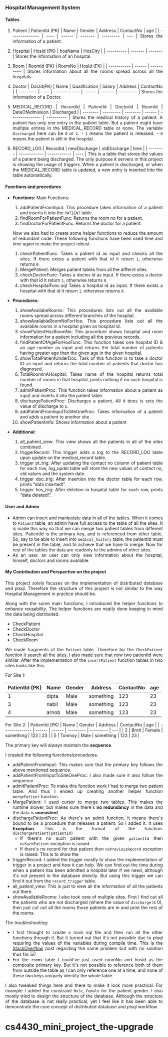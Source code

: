 <div style="text-align: justify">

### Hospital Management System

#### Tables
1. Patient
    | PatientId (PK) | Name | Gender | Address | ContactNo | age |
    | -------------- | ---- | ------ | ------- | --------- | --- |
    Stores the information of a patient.
1. Hospital
    | HosId (PK) | hosName | HosCity |
    | ---------- | ------- | ------- |
    Stores the information of an hospital.
1. Room
    | RoomId (PK) | RoomNo | HosId (FK) |
    | ----------- | ------ | ---------- |
    Stores information about all the rooms spread across all the hospitals.
1. Doctor
    | DocId(PK) | Name | Qualification | Salary | Address | ContactNo |
    | --------- | ---- | ------------- | ------ | ------- | --------- |
    Stores the information of a Doctor.

1. MEDICAL_RECORD
    | RecordId | PatientId | DoctorId | RoomId | DateOfAdmission | Discharged |
    | -------- | --------- | -------- | ------ | --------------- | ---------- |
    Stores the medical history of a patient. A patient has only one entry in the patient table. But a patient might have multiple entires in the MEDICAL_RECORD table or none. The variable `Discharged` here can be `0` or `1`. 
        - `1` means the patient is released.
        - `0` means the patient is still in the hospital.

1. RECORD_LOG
    | RecordId | newDischarge | oldDischarge | time |
    | -------- | ------------ | ------------ | ---- |
    This is a table that stores the values of a patient being discharged. The only purpose it servers in this project is showing the usage of triggers. When a patient is discharged, or when the MEDICAL_RECORD table is updated, a new entry is inserted into the table automatically. 

#### Functions and procedures
- **Functions:**
    Main Functions:
    1. addPatientFromInput: This procedure takes information of a patient and inserts it into the `PATIENT` table.
    1. findRoomForPatientFunc: Returns the room no for a patient.
    1. findDoctorForPatientFunc: Returns the doctor for a patient.
    
    Now we also had to create some helper functions to reduce the amount of redundant code. These following functions have been used time and time again to make the project robust.
    1. checkPatientFunc: Takes a patient id as input and checks all the sites. If there exists a patient with that id it return `1`, otherwise returns `0`.
    1. MergePatient: Merges patient tables from all the differnt sites.
    1. checkDoctorFunc: Takes a doctor id as input. If there exists a doctor with that id it return `1`, otherwise returns `0`.
    1. checkHospitalFunc.sql Takes a hospital id as input. If there exists a hospital with that id it return `1`, otherwise returns `0`.
- **Procedures:**
    1. showAvailabeRooms: This procedures lists out all the available rooms spread across different branches of the hospital.
    1. showAvailableRoomNoForHos: This procedure lists out all the available rooms in a hospital given an hospital id.
    1. showPatientHosRoomNo: This procedure shows hospital and room information for a patient including all the previous records.
    1. findPatientOfAgeForHosFunc: This function takes one hospital ID & an age number as input and returns the total number of patients having greater age than the given age in the given hospital. 
    1. showTotalPatientUnderDoc: Task of this function is to take a doctor ID as input and returns the total number of patients that doctor has diagnosed.
    1. TotalRoomInAHospital: Takes name of the hospital returns total number of rooms in that hospital, prints nothing if no such hospital is found.
    1. admitPatientProc: This function takes information about a patient as input and inserts it into the patient table.
    1. dischargePatientProc: Discharges a patient. All it does is sets the value of discharge to `1`.
    1. addPatientFromInputToSiteOneProc: Takes information of a patient and adds a patient to another site.
    1. showPatientInfo: Shows information about a patient
- **Additional**:
    1. all_patient_view: This view shows all the patients in all of the sites combined.
    1. triggerRecord: This trigger adds a log to the RECORD_LOG table upon update on the medical_record table.
    1. trigger pt_trig: After updating the contact no column of patient table for each row, log_updel table will store the new values of contact no, old values and the system date.
    1. trigger doc_trig: After insertion into the doctor table for each row, prints “data  inserted!”.
    1. trigger hos_trig: After deletion in hospital table for each row, prints “data deleted!”.

#### User and Admin
- Admin can insert and manipulate data in all of the tables. When it comes to `Patient` table, an admin have full access to the table of all the sites. It is made this way so that we can merge two patient tables from different sites. PatientId is the primary key, and is referenced from other table. So, say to be able to insert into `medical_history` table, the patientId must be present in the table, and to achieve that we have to merge.
Now for rest of the tables the data are readonly to the admins of other sites.
- As an user, an user can only view information about the hospital, himself, doctors and rooms available.

#### My Contribution and Perspective on the project
This project solely focuses on the implementation of distributed database and plsql. Therefore the structure of this project is not similar to the way Hospital Management in practice should be.

Along with the some main functions, I introduced the helper functions to enhance reusability. The helper functions are neatly done keeping in mind the data being distributed.
- CheckPatient
- CheckDoctor
- CheckHospital
- CheckRoom

We made fragments of the `Patient` table. Therefore for the `CheckPatient` function it search all the sites.
I also made sure that now two patientId were similar. After the implementation of the `insertPatient` function tables in two sites looks like this.

For Site 1:

| PatientId (PK) | Name  | Gender | Address   | ContactNo | age |
| -------------- | ----- | ------ | --------- | --------- | --- |
| 1              | dipta | Male   | something | 123       | 23  |
| 3              | nabil | Male   | something | 123       | 23  |
| 4              | arnob | Male   | something | 123       | 23  |

For Site 2:
| PatientId (PK) | Name   | Gender | Address   | ContactNo | age |
| -------------- | ------ | ------ | --------- | --------- | --- |
| 2              | Broti  | Female | something | 123       | 23  |
| 5              | Tonmoy | Male   | something | 123       | 23  |

The primary key will always maintain the **sequence**.

I created the following functions/procedures.
- addPatientFromInput: This makes sure that the primary key follows the above mentioned sequence.
- addPatientFromInputToSiteOneProc: I also made sure it also follow the sequence.
- admitPatientProc: To make this function work I had to merge two patient table. And thus I ended up creating another helper function `mergePatient` function.
- MergePatient: I used cursor to merge two tables. This makes the runtime slower, but makes sure there's **no redundancy** in the data and the data is **consistent**.
- dischargePatientProc: As there's an admit function, it means there's bound to be a procedure that releases a patient. So I added it. It uses **Exception**. This is the format of the function: `dischargePatient(patientId)`
  - If there's no such patient with the given `patientId` then `noSuchPatient` exception is raised.
  - If there's no record for that patient then `noPreviousRecord` exception is raised. This is to show the 
- triggerRecord: I added the trigger mostly to show the implementation of trigger in a project and how it can help. We can find out the time during when a patient has been admitted a hospital later if we need, although it's not present in the database directly. But using this trigger we can find it out from the `record_trigger` table.
- all_patient_view: This is just to view all the information of all the patients out there.
- showAvailableRooms: I also took care of multiple sites. First I find out all the patients who are not discharged (where the value of `discharge` is 0), then just cut out all the rooms those patients are in and print the rest of the rooms.

The troubleshooting:
- I first thought to create a main sql file and then run all the other functions through it. But it turned out that it's not possible due to plsql requiring the values of the variables during compile time. This is the [StackOverflow](https://stackoverflow.com/questions/36372563/pl-sql-accepting-input-in-if-else) post regarding the same problem but with no solution thus far.
![](imgs/Screenshot_7.png)
- For the `rooms` table I could've just used roomNo and hosId as the composite primary key. But it's not possible to reference both of them from outside the table as I can only reference one at a time, and none of these two keys uniquely identify the whole table.

I also tweaked things here and there to make it look more practical. For example I added the constraint `Male`, `Female` for the patient gender. I also mostly tried to design the structure of the database. Although the structure of the database is not really practical, yet I feel like it has been able to demonstrate the core concept of distributed database and plsql workflow.
# cs4430_mini_project_the-upgrade
